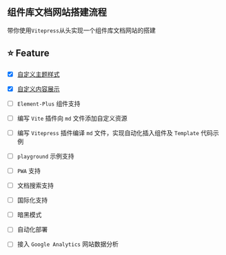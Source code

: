 ## 组件库文档网站搭建流程

带你使用`Vitepress`从头实现一个组件库文档网站的搭建

## ⭐️ Feature

- [x] [自定义主题样式](https://github.com/winchesHe/Library-Docs/commit/424d3e8b0ac16e3ca37acbc44a956ab5cceb01e2)

- [x] [自定义内容展示](https://github.com/winchesHe/Library-Docs/commit/73b44fff6b7f6bb558ebda800361174472fc149c)

- [ ] `Element-Plus` 组件支持

- [ ] 编写 `Vite` 插件向 `md` 文件添加自定义资源

- [ ] 编写 `Vitepress` 插件编译 `md` 文件，实现自动化插入组件及 `Template` 代码示例

- [ ] `playground` 示例支持

- [ ] `PWA` 支持

- [ ] 文档搜索支持

- [ ] 国际化支持

- [ ] 暗黑模式

- [ ] 自动化部署

- [ ] 接入 `Google Analytics` 网站数据分析